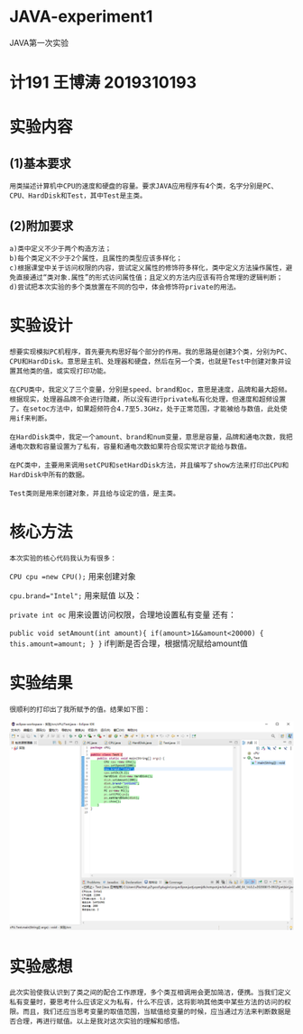 # JAVA-experiment1
JAVA第一次实验
# 计191 王博涛 2019310193
# 实验内容
## (1)基本要求
    用类描述计算机中CPU的速度和硬盘的容量。要求JAVA应用程序有4个类，名字分别是PC、CPU、HardDisk和Test，其中Test是主类。
## (2)附加要求
    a)类中定义不少于两个构造方法；
    b)每个类定义不少于2个属性，且属性的类型应该多样化；
    c)根据课堂中关于访问权限的内容，尝试定义属性的修饰符多样化，类中定义方法操作属性，避免直接通过“类对象.属性”的形式访问属性值；且定义的方法内应该有符合常理的逻辑判断；
    d)尝试把本次实验的多个类放置在不同的包中，体会修饰符private的用法。
# 实验设计
    想要实现模拟PC机程序，首先要先构思好每个部分的作用。我的思路是创建3个类，分别为PC、CPU和HardDisk。意思是主机、处理器和硬盘，然后在另一个类，也就是Test中创建对象并设置其他类的值，或实现打印功能。
    
    在CPU类中，我定义了三个变量，分别是speed、brand和oc，意思是速度，品牌和最大超频。根据现实，处理器品牌不会进行隐藏，所以没有进行private私有化处理，但速度和超频设置了。在setoc方法中，如果超频符合4.7至5.3GHz，处于正常范围，才能被给与数值，此处使用if来判断。
    
    在HardDisk类中，我定一个amount、brand和num变量，意思是容量，品牌和通电次数，我把通电次数和容量设置为了私有，容量和通电次数如果符合现实常识才能给与数值。
    
    在PC类中，主要用来调用setCPU和setHardDisk方法，并且编写了show方法来打印出CPU和HardDisk中所有的数据。
    
    Test类则是用来创建对象，并且给与设定的值，是主类。
# 核心方法
    本次实验的核心代码我认为有很多：
`CPU cpu =new CPU();`
    用来创建对象 
    
`cpu.brand="Intel";`
    用来赋值
    以及： 
    
`private int oc`
    用来设置访问权限，合理地设置私有变量
    还有： 
    
 `public void setAmount(int amount){
		if(amount>1&&amount<20000) {
			this.amount=amount;
		}
	}`
    if判断是否合理，根据情况赋给amount值 
    
    
# 实验结果
    很顺利的打印出了我所赋予的值。结果如下图：
![实验结果截图](https://raw.githubusercontent.com/plachta2/JAVA-experiment1/main/441.png)

# 实验感想
    此次实验使我认识到了类之间的配合工作原理，多个类互相调用会更加简洁，便携。当我们定义私有变量时，要思考什么应该定义为私有，什么不应该，这将影响其他类中某些方法的访问的权限。而且，我们还应当思考变量的取值范围，当赋值给变量的时候，应当通过方法来判断数据是否合理，再进行赋值。以上是我对这次实验的理解和感悟。
